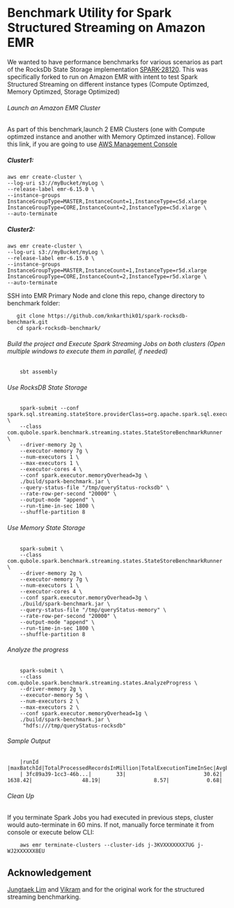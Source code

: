 # Benchmark Utility for Spark Structured Streaming on Amazon EMR

We wanted to have performance benchmarks for various scenarios as part of the RocksDb State Storage implementation [SPARK-28120](https://issues.apache.org/jira/browse/SPARK-28120).
This was specifically forked to run on Amazon EMR with intent to test Spark Structured Streaming on different instance types (Compute Optimzed, Memory Optimzed, Storage Optimized)

###### Launch an Amazon EMR Cluster

As part of this benchmark,launch 2 EMR Clusters (one with Compute optimzed instance and another with Memory Optimzed instance).
Follow this link, if you are going to use [AWS Management Console](https://docs.aws.amazon.com/emr/latest/ManagementGuide/emr-launch-with-quick-options.html)

##### Cluster1:
    aws emr create-cluster \
    --log-uri s3://myBucket/myLog \
    --release-label emr-6.15.0 \
    --instance-groups InstanceGroupType=MASTER,InstanceCount=1,InstanceType=c5d.xlarge InstanceGroupType=CORE,InstanceCount=2,InstanceType=c5d.xlarge \
    --auto-terminate

##### Cluster2:
    aws emr create-cluster \
    --log-uri s3://myBucket/myLog \
    --release-label emr-6.15.0 \
    --instance-groups InstanceGroupType=MASTER,InstanceCount=1,InstanceType=r5d.xlarge InstanceGroupType=CORE,InstanceCount=2,InstanceType=r5d.xlarge \
    --auto-terminate

SSH into EMR Primary Node and clone this repo, change directory to benchmark folder:

       git clone https://github.com/knkarthik01/spark-rocksdb-benchmark.git
       cd spark-rocksdb-benchmark/

###### Build the project and Execute Spark Streaming Jobs on both clusters (Open multiple windows to execute them in parallel, if needed)
        sbt assembly

###### Use RocksDB State Storage
        spark-submit --conf spark.sql.streaming.stateStore.providerClass=org.apache.spark.sql.execution.streaming.state.RocksDBStateStoreProvider \
        --class com.qubole.spark.benchmark.streaming.states.StateStoreBenchmarkRunner \
        --driver-memory 2g \
        --executor-memory 7g \
        --num-executors 1 \
        --max-executors 1 \
        --executor-cores 4 \
        --conf spark.executor.memoryOverhead=3g \
        ./build/spark-benchmark.jar \
        --query-status-file "/tmp/queryStatus-rocksdb" \
        --rate-row-per-second "20000" \
        --output-mode "append" \
        --run-time-in-sec 1800 \
        --shuffle-partition 8

###### Use Memory State Storage
        spark-submit \
        --class com.qubole.spark.benchmark.streaming.states.StateStoreBenchmarkRunner \
        --driver-memory 2g \
        --executor-memory 7g \
        --num-executors 1 \
        --executor-cores 4 \
        --conf spark.executor.memoryOverhead=3g \
        ./build/spark-benchmark.jar \
        --query-status-file "/tmp/queryStatus-memory" \
        --rate-row-per-second "20000" \
        --output-mode "append" \
        --run-time-in-sec 1800 \
        --shuffle-partition 8

###### Analyze the progress
        spark-submit \
        --class com.qubole.spark.benchmark.streaming.states.AnalyzeProgress \
        --driver-memory 2g \
        --executor-memory 5g \
        --num-executors 2 \
        --max-executors 2 \
        --conf spark.executor.memoryOverhead=1g \
        ./build/spark-benchmark.jar \
         "hdfs:///tmp/queryStatus-rocksdb"

###### Sample Output 

        |runId                |maxBatchId|TotalProcessedRecordsInMillion|TotalExecutionTimeInSec|AvgExecutionTimeInSec|MaxStateRowsInMillion|maxStateSizeInGB|
        | 3fc89a39-1cc3-46b...|        33|                         30.62|                1638.42|                48.19|                 8.57|            0.68| 


###### Clean Up

If you terminate Spark Jobs you had executed in previous steps, cluster would auto-terminate in 60 mins.
If not, manually force terminate it from console or execute below CLI:

        aws emr terminate-clusters --cluster-ids j-3KVXXXXXXX7UG j-WJ2XXXXXX8EU


## Acknowledgement

[Jungtaek Lim](https://github.com/HeartSaVioR) and [Vikram](https://github.com/itsvikramagr) and for the original work for the structured streaming benchmarking.
